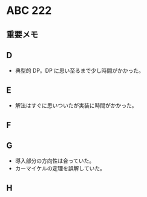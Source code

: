 # ABC 222

## 重要メモ

## D

- 典型的 DP。DP に思い至るまで少し時間がかかった。

## E

- 解法はすぐに思いついたが実装に時間がかかった。

## F

## G

- 導入部分の方向性は合っていた。
- カーマイケルの定理を誤解していた。

## H
